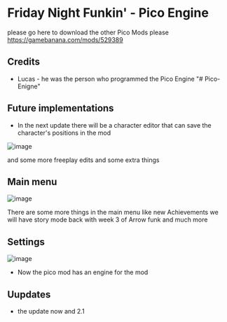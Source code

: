 # Friday Night Funkin' - Pico Engine
please go here to download the other Pico Mods please https://gamebanana.com/mods/529389

## Credits
* Lucas - he was the person who programmed the Pico Engine
"# Pico-Enigne"

## Future implementations
* In the next update there will be a character editor that can save the character's positions in the mod

![image](https://github.com/user-attachments/assets/c93ef213-7381-4216-b5fa-a38d02be2ad8)

and some more freeplay edits and some extra things

## Main menu

![image](https://github.com/user-attachments/assets/7b2d6a38-6d3f-4650-9460-689ff161c607)

There are some more things in the main menu like new Achievements
we will have story mode back with week 3 of Arrow funk and much more

## Settings

 ![image](https://github.com/user-attachments/assets/56cae3dd-d44b-40b2-9c58-26205b3d3927)

* Now the pico mod has an engine for the mod


## Uupdates
* the update now and 2.1
